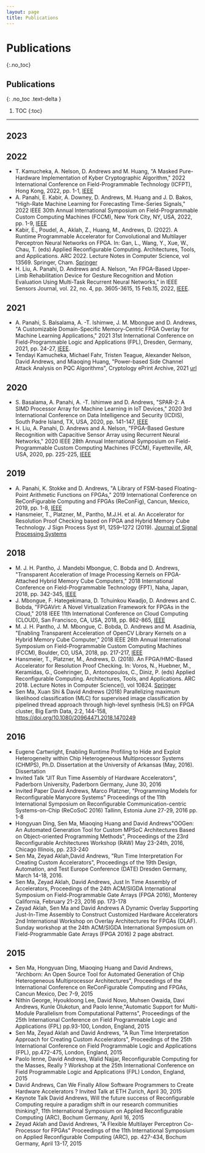 ```yaml
---
layout: page
title: Publications
---
```


# Publications
{:.no_toc}

## Publications
{: .no_toc .text-delta }

1. TOC
{:toc}

---
## 2023

## 2022

- T. Kamucheka, A. Nelson, D. Andrews and M. Huang, "A Masked Pure-Hardware Implementation of Kyber Cryptographic Algorithm," 2022 International Conference on Field-Programmable Technology (ICFPT), Hong Kong, 2022, pp. 1-1, [IEEE](https://doi.org/10.1109/ICFPT56656.2022.9974404)
- A. Panahi, E. Kabir, A. Downey, D. Andrews, M. Huang and J. D. Bakos, "High-Rate Machine Learning for Forecasting Time-Series Signals," 2022 IEEE 30th Annual International Symposium on Field-Programmable Custom Computing Machines (FCCM), New York City, NY, USA, 2022, pp. 1-9, [IEEE](https://ieeexplore.ieee.org/abstract/document/9786127)
- Kabir, E., Poudel, A., Aklah, Z., Huang, M., Andrews, D. (2022). A Runtime Programmable Accelerator for Convolutional and Multilayer Perceptron Neural Networks on FPGA. In: Gan, L., Wang, Y., Xue, W., Chau, T. (eds) Applied Reconfigurable Computing. Architectures, Tools, and Applications. ARC 2022. Lecture Notes in Computer Science, vol 13569. Springer, Cham. [Springer](https://doi.org/10.1007/978-3-031-19983-7_3)
- H. Liu, A. Panahi, D. Andrews and A. Nelson, "An FPGA-Based Upper-Limb Rehabilitation Device for Gesture Recognition and Motion Evaluation Using Multi-Task Recurrent Neural Networks," in IEEE Sensors Journal, vol. 22, no. 4, pp. 3605-3615, 15 Feb.15, 2022, [IEEE](https://doi.org/10.1109/JSEN.2022.3141659).

## 2021

- A. Panahi, S. Balsalama, A. -T. Ishimwe, J. M. Mbongue and D. Andrews, "A Customizable Domain-Specific Memory-Centric FPGA Overlay for Machine Learning Applications," 2021 31st International Conference on Field-Programmable Logic and Applications (FPL), Dresden, Germany, 2021, pp. 24-27, [IEEE](https:doi.org/10.1109/FPL53798.2021.00012).
- Tendayi Kamucheka, Michael Fahr, Tristen Teague, Alexander Nelson, David Andrews, and Miaoqing Huang, "Power-based Side Channel Attack Analysis on PQC Algorithms", Cryptology ePrint Archive, 2021 [url](https://eprint.iacr.org/2021/1021)

## 2020

- S. Basalama, A. Panahi, A. -T. Ishimwe and D. Andrews, "SPAR-2: A SIMD Processor Array for Machine Learning in IoT Devices," 2020 3rd International Conference on Data Intelligence and Security (ICDIS), South Padre Island, TX, USA, 2020, pp. 141-147, [IEEE](https://ieeexplore.ieee.org/document/9323000)
- H. Liu, A. Panahi, D. Andrews and A. Nelson, "FPGA-Based Gesture Recognition with Capacitive Sensor Array using Recurrent Neural Networks," 2020 IEEE 28th Annual International Symposium on Field-Programmable Custom Computing Machines (FCCM), Fayetteville, AR, USA, 2020, pp. 225-225, [IEEE](https://doi.org/10.1109/FCCM48280.2020.00056)

## 2019
- A. Panahi, K. Stokke and D. Andrews, "A Library of FSM-based Floating-Point Arithmetic Functions on FPGAs," 2019 International Conference on ReConFigurable Computing and FPGAs (ReConFig), Cancun, Mexico, 2019, pp. 1-8, [IEEE](https://doi.org/10.1109/ReConFig48160.2019.8994776)
- Hansmeier, T., Platzner, M., Pantho, M.J.H. et al. An Accelerator for Resolution Proof Checking based on FPGA and Hybrid Memory Cube Technology. J Sign Process Syst 91, 1259–1272 (2019). [Journal of Signal Processing Systems](https://doi.org/10.1007/s11265-018-1435-y)

## 2018
- M. J. H. Pantho, J. Mandebi Mbongue, C. Bobda and D. Andrews, "Transparent Acceleration of Image Processing Kernels on FPGA-Attached Hybrid Memory Cube Computers," 2018 International Conference on Field-Programmable Technology (FPT), Naha, Japan, 2018, pp. 342-345, [IEEE](https://doi.org/10.1109/FPT.2018.00069)
- J. Mbongue, F. Hategekimana, D. Tchuinkou Kwadjo, D. Andrews and C. Bobda, "FPGAVirt: A Novel Virtualization Framework for FPGAs in the Cloud," 2018 IEEE 11th International Conference on Cloud Computing (CLOUD), San Francisco, CA, USA, 2018, pp. 862-865, [IEEE](https://doi.org/10.1109/CLOUD.2018.00122)
- M. J. H. Pantho, J. M. Mbongue, C. Bobda, D. Andrews and M. Asadinia, "Enabling Transparent Acceleration of OpenCV Library Kernels on a Hybrid Memory Cube Computer," 2018 IEEE 26th Annual International Symposium on Field-Programmable Custom Computing Machines (FCCM), Boulder, CO, USA, 2018, pp. 217-217, [IEEE](https://doi.org/10.1109/FCCM.2018.00051)
- Hansmeier, T., Platzner, M., Andrews, D. (2018). An FPGA/HMC-Based Accelerator for Resolution Proof Checking. In: Voros, N., Huebner, M., Keramidas, G., Goehringer, D., Antonopoulos, C., Diniz, P. (eds) Applied Reconfigurable Computing. Architectures, Tools, and Applications. ARC 2018. Lecture Notes in Computer Science(), vol 10824. [Springer](https://doi.org/10.1007/978-3-319-78890-6_13)
-  Sen Ma, Xuan Shi & David Andrews (2018) Parallelizing maximum likelihood classification (MLC) for supervised image classification by pipelined thread approach through high-level synthesis (HLS) on FPGA cluster, Big Earth Data, 2:2, 144-158, https://doi.org/10.1080/20964471.2018.1470249


## 2016

- Eugene Cartwright, Enabling Runtime Profiling to Hide and Exploit Heterogeneity within Chip Heterogeneous Multiprocessor Systems (CHMPS), Ph.D. Dissertation at the University of Arkansas (May, 2016). Dissertation
- Invited Talk "JIT Run Time Assembly of Hardware Accelerators", Paderborn University, Paderborn Germany, June 30, 2016
- Invited Paper David Andrews, Marco Platzner, "Programming Models for Reconfigurable Manycore Systems" Proceedings of the 11th International Symposium on Reconfigurable Communication-centric Systems-on-Chip (ReCoSoC 2016) Tallinn, Estonia June 27-29, 2016 pp. 1-8
- Hongyuan Ding, Sen Ma, Miaoqing Huang and David Andrews"OOGen: An Automated Generation Tool for Custom MPSoC Architectures Based on Object-oriented Programming Methods", Proceedings of the 23rd Reconfigurable Architectures Workshop (RAW) May 23-24th, 2016, Chicago Illinois, pp. 233-240
- Sen Ma, Zeyad Aklah,David Andrews, "Run Time Interpretation For Creating Custom Accelerators", Proceedings of the 19th Design, Automation, and Test Europe Conference (DATE) Dresden Germany, March 14-18, 2016.
- Sen Ma, Zeyad Aklah, David Andrews, Just In Time Assembly of Accelerators, Proceedings of the 24th ACM/SIGDA International Symposium on Field-Programmable Gate Arrays (FPGA 2016), Monterey California, February 21-23, 2016 pp. 173-178
- Zeyad Aklah, Sen Ma and David Andrews A Dynamic Overlay Supporting Just-In-Time Assembly to Construct Customized Hardware Accelerators 2nd International Workshop on Overlay Architectures for FPGAs (OLAF). Sunday workshop at the 24th ACM/SIGDA International Symposium on Field-Programmable Gate Arrays (FPGA 2016) 2 page abstract.

## 2015

- Sen Ma, Hongyuan Ding, Miaoqing Huang and David Andrews, "Archborn: An Open Source Tool for Automated Generation of Chip Heterogeneous Multiprocessor Architectures", Proceedings of the International Conference on ReConFigurable Computing and FPGAs, Cancun Mexico, Dec 7-9, 2015
- Nithin George, Hyoukloong Lee, David Novo, Muhsen Owaida, Davi Andrews, Kunle Olukotun, and Paolo Ienne,"Automatic Support for Multi-Module Parallelism from Computational Patterns", Proceedings of the 25th International Conference on Field Programmable Logic and Applications (FPL) pp.93-100, London, England, 2015
- Sen Ma, Zeyad Aklah and David Andrews, "A Run Time Interpretation Approach for Creating Custom Accelerators", Proceedings of the 25th International Conference on Field Programmable Logic and Applications (FPL), pp.472-475, London, England, 2015
- Paolo Ienne, David Andrews, Walid Najjar, Reconfigurable Computing for the Masses, Really ? Workshop at the 25th International Conference on Field Programmable Logic and Applications (FPL) London, England, 2015
- David Andrews, Can We Finally Allow Software Programmers to Create Hardware Accelerators ? Invited Talk at ETH Zurich, April 30, 2015
- Keynote Talk David Andrews, Will the future success of Reconfigurable Computing require a paradigm shift in our research communities thinking?, 11th International Symposium on Applied Reconfigurable Computing (ARC), Bochum Germany, April 16, 2015
- Zeyad Aklah and David Andrews, "A Flexible Multilayer Perceptron Co-Processor for FPGAs" Proceedings of the 11th International Symposium on Applied Reconfigurable Computing (ARC), pp. 427-434, Bochum Germany, April 13-17, 2015
